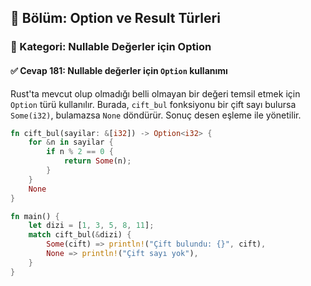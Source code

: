 ## 📘 Bölüm: Option ve Result Türleri  
### 🔹 Kategori: Nullable Değerler için Option  
#### ✅ Cevap 181: Nullable değerler için `Option` kullanımı

Rust'ta mevcut olup olmadığı belli olmayan bir değeri temsil etmek için `Option` türü kullanılır. Burada, `cift_bul` fonksiyonu bir çift sayı bulursa `Some(i32)`, bulamazsa `None` döndürür. Sonuç desen eşleme ile yönetilir.

```rust
fn cift_bul(sayilar: &[i32]) -> Option<i32> {
    for &n in sayilar {
        if n % 2 == 0 {
            return Some(n);
        }
    }
    None
}

fn main() {
    let dizi = [1, 3, 5, 8, 11];
    match cift_bul(&dizi) {
        Some(cift) => println!("Çift bulundu: {}", cift),
        None => println!("Çift sayı yok"),
    }
}
```
